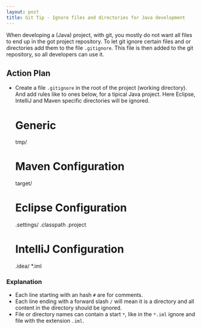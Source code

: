 ```yaml
---
layout: post
title: Git Tip - Ignore files and directories for Java development
---
```



When developing a (Java) project, with git, you mostly do not want all files to end up in the got  project repository. To let git ignore certain 
files and or directories add them to the file `.gitignore`. This file is then added to the git repository, so all developers can use it.


## Action Plan

- Create a file `.gitignore` in the root of the project (working directory). And add rules like to ones below, for a tipical Java project. Here 
  Eclipse, IntelliJ and Maven specific directories will be ignored.

	# Generic
	tmp/
	
	# Maven Configuration
	target/
	
	# Eclipse Configuration
	.settings/
	.classpath
	.project
	
	# IntelliJ Configuration
	.idea/
	*.iml

### Explanation

- Each line starting with an hash `#` are for comments.
- Each line ending with a forward slash `/` will mean it is a directory and all content in the directory should be ignored.
- File or directory names can contain a start `*`, like in the `*.iml` ignore and file with the extension `.iml`.